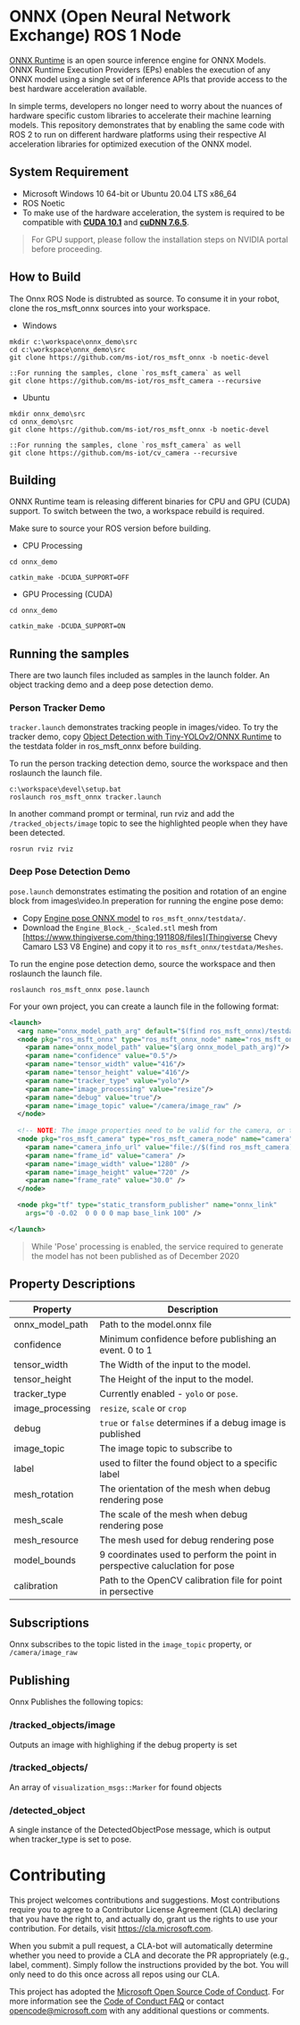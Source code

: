 # ONNX (Open Neural Network Exchange) ROS 1 Node

[ONNX Runtime](https://github.com/microsoft/onnxruntime) is an open source inference engine for ONNX Models.
ONNX Runtime Execution Providers (EPs) enables the execution of any ONNX model using a single set of inference APIs that provide access to the best hardware acceleration available.

In simple terms, developers no longer need to worry about the nuances of hardware specific custom libraries to accelerate their machine learning models.
This repository demonstrates that by enabling the same code with ROS 2 to run on different hardware platforms using their respective AI acceleration libraries for optimized execution of the ONNX model.

## System Requirement

  * Microsoft Windows 10 64-bit or Ubuntu 20.04 LTS x86_64
  * ROS Noetic
  * To make use of the hardware acceleration, the system is required to be compatible with [**CUDA 10.1**](https://developer.nvidia.com/cuda-toolkit) and [**cuDNN 7.6.5**](https://developer.nvidia.com/cudnn).

> For GPU support, please follow the installation steps on NVIDIA portal before proceeding.

## How to Build
The Onnx ROS Node is distrubted as source. To consume it in your robot, clone the ros_msft_onnx sources into your workspace.

* Windows
```Batchfile
mkdir c:\workspace\onnx_demo\src
cd c:\workspace\onnx_demo\src
git clone https://github.com/ms-iot/ros_msft_onnx -b noetic-devel

::For running the samples, clone `ros_msft_camera` as well
git clone https://github.com/ms-iot/ros_msft_camera --recursive
```

* Ubuntu
```Batchfile
mkdir onnx_demo\src
cd onnx_demo\src
git clone https://github.com/ms-iot/ros_msft_onnx -b noetic-devel

::For running the samples, clone `ros_msft_camera` as well
git clone https://github.com/ms-iot/cv_camera --recursive
```

## Building
ONNX Runtime team is releasing different binaries for CPU and GPU (CUDA) support. To switch between the two, a workspace rebuild is required.


Make sure to source your ROS version before building.

* CPU Processing

```Batchfile
cd onnx_demo

catkin_make -DCUDA_SUPPORT=OFF
```

* GPU Processing (CUDA)

```Batchfile
cd onnx_demo

catkin_make -DCUDA_SUPPORT=ON
```

## Running the samples
There are two launch files included as samples in the launch folder.
An object tracking demo and a deep pose detection demo.

### Person Tracker Demo
 `tracker.launch` demonstrates tracking people in images/video. To try the tracker demo, copy [Object Detection with Tiny-YOLOv2/ONNX Runtime](./onnx_object_detection/README.md) to the testdata folder in ros_msft_onnx before building.

To run the person tracking detection demo, source the workspace and then roslaunch the launch file.

```Batchfile
c:\workspace\devel\setup.bat
roslaunch ros_msft_onnx tracker.launch
```

In another command prompt or terminal, run rviz and add the `/tracked_objects/image` topic to see the highlighted people when they have been detected.
```Batchfile
rosrun rviz rviz
```

### Deep Pose Detection Demo
`pose.launch` demonstrates estimating the position and rotation of an engine block from images\video.In preperation for running the engine pose demo:
* Copy  [Engine pose ONNX model](https://github.com/ms-iot/ros_msft_onnx_demo/releases/download/0.0/engine.onnx) to `ros_msft_onnx/testdata/`.
* Download the `Engine_Block_-_Scaled.stl` mesh from [https://www.thingiverse.com/thing:1911808/files](Thingiverse Chevy Camaro LS3 V8 Engine) and copy it to `ros_msft_onnx/testdata/Meshes`.

To run the engine pose detection demo, source the workspace and then roslaunch the launch file.
```Batchfile
roslaunch ros_msft_onnx pose.launch
```

For your own project, you can create a launch file in the following format:

```xml
<launch>
  <arg name="onnx_model_path_arg" default="$(find ros_msft_onnx)/testdata/model.onnx"/>
  <node pkg="ros_msft_onnx" type="ros_msft_onnx_node" name="ros_msft_onnx" output="screen">
    <param name="onnx_model_path" value="$(arg onnx_model_path_arg)"/>
    <param name="confidence" value="0.5"/>
    <param name="tensor_width" value="416"/>
    <param name="tensor_height" value="416"/>
    <param name="tracker_type" value="yolo"/>
    <param name="image_processing" value="resize"/>
    <param name="debug" value="true"/>
    <param name="image_topic" value="/camera/image_raw" />
  </node>
  
  <!-- NOTE: The image properties need to be valid for the camera, or the node will auto select the closest values -->
  <node pkg="ros_msft_camera" type="ros_msft_camera_node" name="camera">
    <param name="camera_info_url" value="file://$(find ros_msft_camera)/config/default_calibration.yaml" />
    <param name="frame_id" value="camera" />
    <param name="image_width" value="1280" />
    <param name="image_height" value="720" />
    <param name="frame_rate" value="30.0" />
  </node>

  <node pkg="tf" type="static_transform_publisher" name="onnx_link"
    args="0 -0.02  0 0 0 0 map base_link 100" />  

</launch>
```

> While 'Pose' processing is enabled, the service required to generate the model has not been published as of December 2020

## Property Descriptions

| Property | Description |
|----------| ------------|
| onnx_model_path | Path to the model.onnx file | 
| confidence | Minimum confidence before publishing an event. 0 to 1 |
| tensor_width| The Width of the input to the model. |
| tensor_height| The Height of the input to the model. |
| tracker_type| Currently enabled - `yolo` or `pose`. |
| image_processing| `resize`, `scale` or `crop` |
| debug| `true` or `false` determines if a debug image is published |
| image_topic| The image topic to subscribe to |
| label | used to filter the found object to a specific label |
| mesh_rotation| The orientation of the mesh when debug rendering pose |
| mesh_scale| The scale of the mesh when debug rendering pose |
| mesh_resource| The mesh used for debug rendering pose |
| model_bounds| 9 coordinates used to perform the point in perspective caluclation for pose |
| calibration | Path to the OpenCV calibration file for point in persective |

## Subscriptions
Onnx subscribes to the topic listed in the `image_topic` property, or `/camera/image_raw`

## Publishing
Onnx Publishes the following topics:

### /tracked_objects/image
Outputs an image with highlighing if the debug property is set

### /tracked_objects/
An array of `visualization_msgs::Marker` for found objects

### /detected_object
A single instance of the DetectedObjectPose message, which is output when tracker_type is set to pose.

# Contributing

This project welcomes contributions and suggestions.  Most contributions require you to agree to a
Contributor License Agreement (CLA) declaring that you have the right to, and actually do, grant us
the rights to use your contribution. For details, visit https://cla.microsoft.com.

When you submit a pull request, a CLA-bot will automatically determine whether you need to provide
a CLA and decorate the PR appropriately (e.g., label, comment). Simply follow the instructions
provided by the bot. You will only need to do this once across all repos using our CLA.

This project has adopted the [Microsoft Open Source Code of Conduct](https://opensource.microsoft.com/codeofconduct/).
For more information see the [Code of Conduct FAQ](https://opensource.microsoft.com/codeofconduct/faq/) or
contact [opencode@microsoft.com](mailto:opencode@microsoft.com) with any additional questions or comments.
